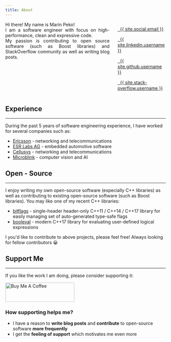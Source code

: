 ```yaml
---
title: About
---
```


<div style="width: 100%; overflow: hidden; margin: 0;">
    <div style="width: 65%; float: left; text-align: justify;">
        Hi there! My name is <span style="color: var(--highlight-color)">Marin Peko</span>!
        <br/>
        I am a software engineer with focus on high-performance, clean and expressive code.
        <br/>
        My passion is contributing to open source software (such as Boost libraries) and StackOverflow community as well as writing blog posts.
    </div>
    <div style="width: 30%; margin-left: 70%;">
        <p style="line-height: 18px;">
            <a href="mailto:{{ site.social.email }}" target="_blank" style="color: var(--text-color);">
                <i class="fas fa-envelope" aria-hidden="true"></i>&nbsp;&nbsp;{{ site.social.email }}
            </a>
        </p>
        <p style="line-height: 18px;">
            <a href="https://linkedin.com/in/{{ site.linkedin.username }}" target="_blank" style="color: var(--text-color);">
                <i class="fab fa-linkedin" aria-hidden="true"></i>&nbsp;&nbsp;{{ site.linkedin.username }}
            </a>
        </p>
        <p style="line-height: 18px;">
            <a href="https://github.com/{{ site.github.username }}" target="_blank" style="color: var(--text-color);">
                <i class="fab fa-github" aria-hidden="true"></i>&nbsp;&nbsp;{{ site.github.username }}
            </a>
        </p>
        <p style="line-height: 18px;">
            <a href="https://stackoverflow.com/users/5517378/{{ site.stack-overflow.username }}" target="_blank" style="color: var(--text-color);">
                <i class="fab fa-stack-overflow" aria-hidden="true"></i>&nbsp;&nbsp;{{ site.stack-overflow.username }}
            </a>
        </p>
    </div>
</div>

## Experience

---------

During the past 5 years of software engineering experience, I have worked for several companies such as:

- [Ericsson](https://www.ericsson.com/en) - networking and telecommunications
- [ESR Labs AG](https://www.esrlabs.com/) - embedded automotive software
- [Cellusys](https://www.cellusys.com/) - networking and telecommunications
- [Microblink](https://microblink.com/) - computer vision and AI

## Open - Source

---------

I enjoy writing my own open-source software (especially C++ libraries) as well as contributing to existing open-source software (such as Boost libraries). You may like one of my recent C++ libraries:

- [bitflags](https://github.com/m-peko/bitflags) - single-header header-only C++11 / C++14 / C++17 library for easily managing set of auto-generated type-safe flags
- [booleval](https://github.com/m-peko/booleval) - modern C++17 library for evaluating user-defined logical expressions

I you'd like to contribute to above projects, please feel free! Always looking for fellow contributors <span>&#128512;</span>

## Support Me

---------

If you like the work I am doing, please consider supporting it:

<a href="https://www.buymeacoffee.com/mpeko" target="_blank"><img src="https://cdn.buymeacoffee.com/buttons/v2/default-yellow.png" alt="Buy Me A Coffee" style="height: 60px !important;width: 217px !important;" ></a>

### How supporting helps me?

- I have a reason to <strong style="color: var(--highlight-color);">write blog posts</strong> and <strong style="color: var(--highlight-color);">contribute</strong> to open-source software <strong style="color: var(--highlight-color);">more frequently</strong>
- I get the <strong style="color: var(--highlight-color);">feeling of support</strong> which motivates me even more
